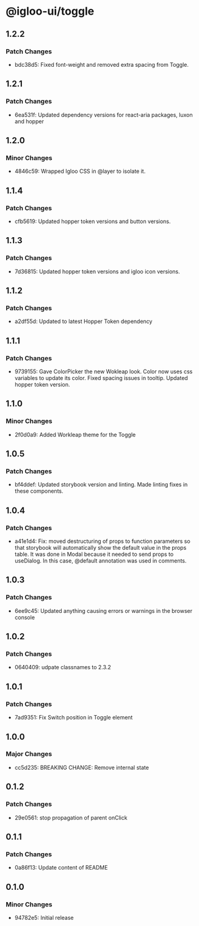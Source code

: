 # @igloo-ui/toggle

## 1.2.2

### Patch Changes

- bdc38d5: Fixed font-weight and removed extra spacing from Toggle.

## 1.2.1

### Patch Changes

- 6ea531f: Updated dependency versions for react-aria packages, luxon and hopper

## 1.2.0

### Minor Changes

- 4846c59: Wrapped Igloo CSS in @layer to isolate it.

## 1.1.4

### Patch Changes

- cfb5619: Updated hopper token versions and button versions.

## 1.1.3

### Patch Changes

- 7d36815: Updated hopper token versions and igloo icon versions.

## 1.1.2

### Patch Changes

- a2df55d: Updated to latest Hopper Token dependency

## 1.1.1

### Patch Changes

- 9739155: Gave ColorPicker the new Wokleap look. Color now uses css variables to update its color. Fixed spacing issues in tooltip. Updated hopper token version.

## 1.1.0

### Minor Changes

- 2f0d0a9: Added Workleap theme for the Toggle

## 1.0.5

### Patch Changes

- bf4ddef: Updated storybook version and linting. Made linting fixes in these components.

## 1.0.4

### Patch Changes

- a41e1d4: Fix: moved destructuring of props to function parameters so that storybook will automatically show the default value in the props table. It was done in Modal because it needed to send props to useDialog. In this case, @default annotation was used in comments.

## 1.0.3

### Patch Changes

- 6ee9c45: Updated anything causing errors or warnings in the browser console

## 1.0.2

### Patch Changes

- 0640409: udpate classnames to 2.3.2

## 1.0.1

### Patch Changes

- 7ad9351: Fix Switch position in Toggle element

## 1.0.0

### Major Changes

- cc5d235: BREAKING CHANGE: Remove internal state

## 0.1.2

### Patch Changes

- 29e0561: stop propagation of parent onClick

## 0.1.1

### Patch Changes

- 0a86f13: Update content of README

## 0.1.0

### Minor Changes

- 94782e5: Initial release
